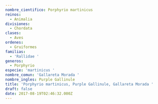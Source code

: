 ```yaml
---
nombre_cientifico: Porphyrio martinicus
reinos:
  - Animalia
divisiones:
  - Chordata
clases:
  - Aves
ordenes:
  - Gruiformes
familias:
  - 'Rallidae '
generos:
  - Porphyrio
especie: 'martinicus '
nombre_comun: 'Gallareta Morada '
nombre_ingles: Purple Gallinule
title: 'Porphyrio martinicus, Purple Gallinule, Gallareta Morada '
draft: false
date: 2017-08-19T02:46:32.000Z
---
```


